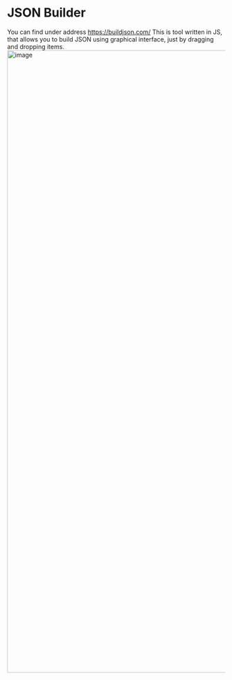 # JSON Builder
You can find under address https://buildjson.com/
This is tool written in JS, that allows you to build JSON using graphical interface, just by dragging and dropping items.
<img width="1438" alt="image" src="https://github.com/kamilczysko/json-builder/assets/24653592/b34dc251-9384-4488-aef4-8b25e64508e9">
